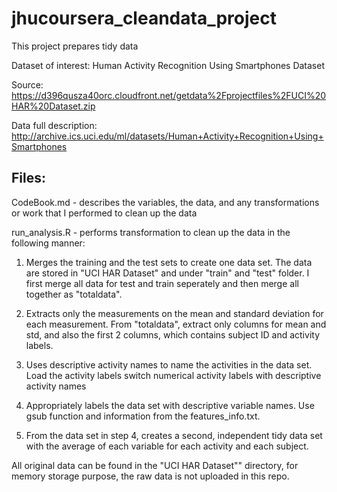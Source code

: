 # jhucoursera_cleandata_project

This project prepares tidy data

Dataset of interest: Human Activity Recognition Using Smartphones Dataset

Source: https://d396qusza40orc.cloudfront.net/getdata%2Fprojectfiles%2FUCI%20HAR%20Dataset.zip

Data full description: http://archive.ics.uci.edu/ml/datasets/Human+Activity+Recognition+Using+Smartphones

## Files:

CodeBook.md - describes the variables, the data, and any transformations or work that I performed to clean up the data

run_analysis.R - performs transformation to clean up the data in the following manner:

1. Merges the training and the test sets to create one data set. The data are stored in "UCI HAR Dataset" and under "train" and "test" folder. I first merge all data for test and train seperately and then merge all together as "totaldata".

2. Extracts only the measurements on the mean and standard deviation for each measurement. From "totaldata", extract only columns for mean and std, and also the first 2 columns, which contains subject ID and activity labels.

3. Uses descriptive activity names to name the activities in the data set. Load the activity labels switch numerical activity labels with descriptive activity names

4. Appropriately labels the data set with descriptive variable names. Use gsub function and information from the features_info.txt.

5. From the data set in step 4, creates a second, independent tidy data set with the average of each variable for each activity and each subject.

All original data can be found in the "UCI HAR Dataset"" directory, for memory storage purpose, the raw data is not uploaded in this repo.